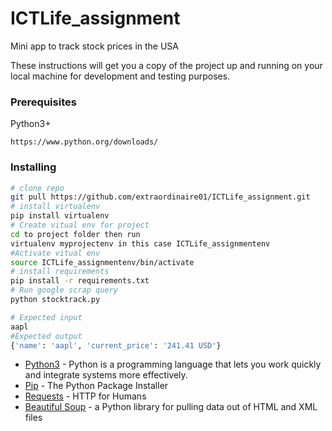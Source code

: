 # ICTLife_assignment
Mini app to track stock prices in the USA

These instructions will get you a copy of the project up and running on your local machine for development and testing purposes.

### Prerequisites

Python3+ 

```
https://www.python.org/downloads/
```

### Installing

```bash
# clone repo
git pull https://github.com/extraordinaire01/ICTLife_assignment.git
# install virtualenv
pip install virtualenv
# Create vitual env for project
cd to project folder then run
virtualenv myprojectenv in this case ICTLife_assignmentenv
#Activate vitual env
source ICTLife_assignmentenv/bin/activate
# install requirements
pip install -r requirements.txt
# Run google scrap query
python stocktrack.py

# Expected input
aapl
#Expected output
{'name': 'aapl', 'current_price': '241.41 USD'}
```

* [Python3](https://www.python.org/) - Python is a programming language that lets you work quickly
and integrate systems more effectively.
* [Pip](https://pip.pypa.io/en/stable/) - The Python Package Installer
* [Requests](https://requests.readthedocs.io/en/master/) - HTTP for Humans
* [Beautiful Soup](https://requests.readthedocs.io/en/master/) - a Python library for pulling data out of HTML and XML files
